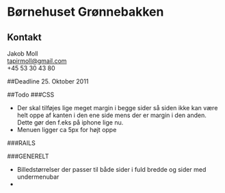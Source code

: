 # Børnehuset Grønnebakken

## Kontakt
Jakob Moll     
tapirmoll@gmail.com     
+45 53 30 43 80     

##Deadline
25\. Oktober 2011

##Todo
###CSS
* Der skal tilføjes lige meget margin i begge sider så siden ikke kan være helt oppe af kanten i den ene side mens der er margin i den anden. Dette gør den f.eks på iphone lige nu.
* Menuen ligger ca 5px for højt oppe

###RAILS

###GENERELT
* Billedstørrelser der passer til både sider i fuld bredde og sider med undermenubar
*
